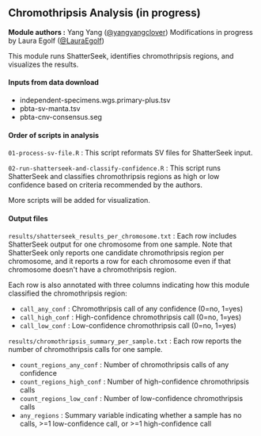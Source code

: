 ## Chromothripsis Analysis (in progress)

**Module authors :**
Yang Yang ([@yangyangclover](https://github.com/yangyangclover))
Modifications in progress by Laura Egolf ([@LauraEgolf](https://github.com/LauraEgolf/))

This module runs ShatterSeek, identifies chromothripsis regions, and visualizes the results.

#### Inputs from data download
* independent-specimens.wgs.primary-plus.tsv
* pbta-sv-manta.tsv
* pbta-cnv-consensus.seg

#### Order of scripts in analysis
`01-process-sv-file.R` : This script reformats SV files for ShatterSeek input.

`02-run-shatterseek-and-classify-confidence.R` : This script runs ShatterSeek and classifies chromothripsis regions as high or low confidence based on criteria recommended by the authors. 

More scripts will be added for visualization.


#### Output files
`results/shatterseek_results_per_chromosome.txt` : Each row includes ShatterSeek output for one chromosome from one sample. Note that ShatterSeek only reports one candidate chromothripsis region per chromosome, and it reports a row for each chromosome even if that chromosome doesn't have a chromothripsis region.

Each row is also annotated with three columns indicating how this module classified the chromothripsis region:
- `call_any_conf` : Chromothripsis call of any confidence (0=no, 1=yes)
- `call_high_conf` : High-confidence chromothripsis call (0=no, 1=yes)
- `call_low_conf` : Low-confidence chromothripsis call (0=no, 1=yes)

`results/chromothripsis_summary_per_sample.txt` : Each row reports the number of chromothripsis calls for one sample.
- `count_regions_any_conf` : Number of chromothripsis calls of any confidence
- `count_regions_high_conf` : Number of high-confidence chromothripsis calls
- `count_regions_low_conf` : Number of low-confidence chromothripsis calls
- `any_regions` : Summary variable indicating whether a sample has no calls, >=1 low-confidence call, or >=1 high-confidence call
